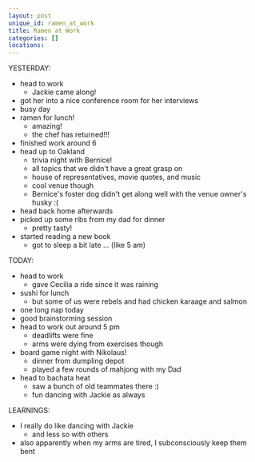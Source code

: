 ```yaml
---
layout: post
unique_id: ramen_at_work
title: Ramen at Work
categories: []
locations: 
---
```


YESTERDAY:
* head to work
  * Jackie came along!
* got her into a nice conference room for her interviews
* busy day
* ramen for lunch!
  * amazing!
  * the chef has returned!!!
* finished work around 6
* head up to Oakland
  * trivia night with Bernice!
  * all topics that we didn't have a great grasp on
  * house of representatives, movie quotes, and music
  * cool venue though
  * Bernice's foster dog didn't get along well with the venue owner's husky :(
* head back home afterwards
* picked up some ribs from my dad for dinner
  * pretty tasty!
* started reading a new book
  * got to sleep a bit late ... (like 5 am)

TODAY:
* head to work
  * gave Cecilia a ride since it was raining
* sushi for lunch
  * but some of us were rebels and had chicken karaage and salmon
* one long nap today
* good brainstorming session
* head to work out around 5 pm
  * deadlifts were fine
  * arms were dying from exercises though
* board game night with Nikolaus!
  * dinner from dumpling depot
  * played a few rounds of mahjong with my Dad
* head to bachata heat
  * saw a bunch of old teammates there :)
  * fun dancing with Jackie as always

LEARNINGS:
* I really do like dancing with Jackie
  * and less so with others
* also apparently when my arms are tired, I subconsciously keep them bent